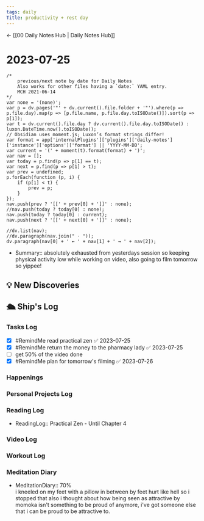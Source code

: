 ```yaml
---
tags: daily
Title: productivity + rest day
---
```


<- [[00 Daily Notes Hub | Daily Notes Hub]]

# 2023-07-25
```dataviewjs
/*
    previous/next note by date for Daily Notes
    Also works for other files having a `date:` YAML entry.
    MCH 2021-06-14
*/
var none = '(none)';
var p = dv.pages('"' + dv.current().file.folder + '"').where(p => p.file.day).map(p => [p.file.name, p.file.day.toISODate()]).sort(p => p[1]);
var t = dv.current().file.day ? dv.current().file.day.toISODate() : luxon.DateTime.now().toISODate();
// Obsidian uses moment.js; Luxon’s format strings differ!
var format = app['internalPlugins']['plugins']['daily-notes']['instance']['options']['format'] || 'YYYY-MM-DD';
var current = '(' + moment(t).format(format) + ')';
var nav = [];
var today = p.find(p => p[1] == t);
var next = p.find(p => p[1] > t);
var prev = undefined;
p.forEach(function (p, i) {
    if (p[1] < t) {
        prev = p;
    }
});
nav.push(prev ? '[[' + prev[0] + ']]' : none);
//nav.push(today ? today[0] : none);
nav.push(today ? today[0] : current);
nav.push(next ? '[[' + next[0] + ']]' : none);

//dv.list(nav);
//dv.paragraph(nav.join(" · "));
dv.paragraph(nav[0] + ' ← ' + nav[1] + ' → ' + nav[2]);
```
- Summary:: absolutely exhausted from yesterdays session so keeping physical activity low while working on video, also going to film tomorrow so yippee!

## 💡 New Discoveries



## 🛳️ Ship's Log
### Tasks Log
- [x] #RemindMe read practical zen ✅ 2023-07-25
- [x] #RemindMe return the money to the pharmacy lady ✅ 2023-07-25
- [ ] get 50% of the video done
- [x] #RemindMe plan for tomorrow's filming ✅ 2023-07-26
### Happenings

### Personal Projects Log

### Reading Log
- ReadingLog:: Practical Zen - Until Chapter 4
### Video Log

### Workout Log

### Meditation Diary
- MeditationDiary:: 70%<br>i kneeled on my feet with a pillow in between by feet hurt like hell so i stopped that also i thought about how being seen as attractive by momoka isn't something to be proud of anymore, i've got someone else that i can be proud to be attractive to.